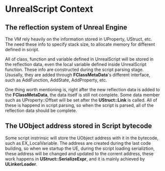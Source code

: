 
# UnrealScript Context


## The reflection system of Unreal Engine
The VM rely heavily on the information stored in UProperty, UStruct, etc. The need these info to specify stack size, to allocate memory for different defined in script.

All of class, function and variable defined in UnrealScript will be stored in the reflection data, even the local variable defined inside UnrealScript function. These info are constructed during the script parsing stage. Ususally, they are added through **FClassMetaData**'s different interface, such as AddFunction, AddState, AddProperty, etc. 

One thing worth mentioning is, right after the new reflection data is added to the **FClassMetaData**, the data itself is still not complete. Some data member such as UProperty::Offset will be set after the **UStruct::Link** is called. All of these is happend in script parsing, so when the script is parsed, all of the reflection data should be complete.

## The UObject address stored in Script bytecode
Some script instrinsic will store the UObject address with it in the bytecode, such as EX_LocalVariable. The address are created during the last code building, so when we startup the UE, during the script loading serializtion, these address will be changed and updated to the corrent address, these work happens in  **UStruct::SerializeExpr**, and it is mainly achieved by **ULinkerLoader**.